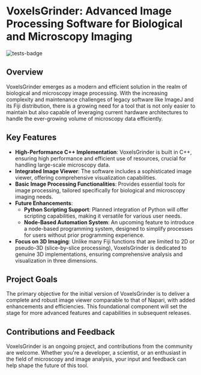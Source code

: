 # VoxelsGrinder: Advanced Image Processing Software for Biological and Microscopy Imaging

![tests-badge](https://github.com/c-h-benedetti/voxels-grinder/actions/workflows/cpp-build.yml/badge.svg)

## Overview

VoxelsGrinder emerges as a modern and efficient solution in the realm of biological and microscopy image processing. With the increasing complexity and maintenance challenges of legacy software like ImageJ and its Fiji distribution, there is a growing need for a tool that is not only easier to maintain but also capable of leveraging current hardware architectures to handle the ever-growing volume of microscopy data efficiently.

## Key Features

- **High-Performance C++ Implementation**: VoxelsGrinder is built in C++, ensuring high performance and efficient use of resources, crucial for handling large-scale microscopy data.
- **Integrated Image Viewer**: The software includes a sophisticated image viewer, offering comprehensive visualization capabilities.
- **Basic Image Processing Functionalities**: Provides essential tools for image processing, tailored specifically for biological and microscopy imaging needs.
- **Future Enhancements**:
  - **Python Scripting Support**: Planned integration of Python will offer scripting capabilities, making it versatile for various user needs.
  - **Node-Based Automation System**: An upcoming feature to introduce a node-based programming system, designed to simplify processes for users without prior programming experience.
- **Focus on 3D Imaging**: Unlike many Fiji functions that are limited to 2D or pseudo-3D (slice-by-slice processing), VoxelsGrinder is dedicated to genuine 3D implementations, ensuring comprehensive analysis and visualization in three dimensions.

## Project Goals

The primary objective for the initial version of VoxelsGrinder is to deliver a complete and robust image viewer comparable to that of Napari, with added enhancements and efficiencies. This foundational component will set the stage for more advanced features and capabilities in subsequent releases.

## Contributions and Feedback

VoxelsGrinder is an ongoing project, and contributions from the community are welcome. Whether you're a developer, a scientist, or an enthusiast in the field of microscopy and image analysis, your input and feedback can help shape the future of this tool.
